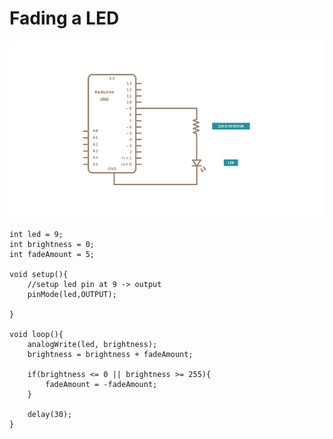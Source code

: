 # Fading a LED

![image](./imagelist/LEDFade.png)

```
int led = 9;
int brightness = 0;
int fadeAmount = 5;

void setup(){
    //setup led pin at 9 -> output
    pinMode(led,OUTPUT);

}

void loop(){
    analogWrite(led, brightness);
    brightness = brightness + fadeAmount;

    if(brightness <= 0 || brightness >= 255){
        fadeAmount = -fadeAmount;
    }

    delay(30);
}
```